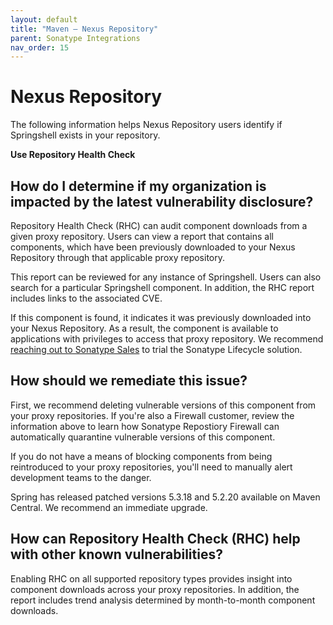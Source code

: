 ```yaml
---
layout: default
title: "Maven – Nexus Repository"
parent: Sonatype Integrations
nav_order: 15
---
```


# Nexus Repository

The following information helps Nexus Repository users identify if Springshell exists in your repository.

**Use Repository Health Check**

## How do I determine if my organization is impacted by the latest vulnerability disclosure?

Repository Health Check (RHC) can audit component downloads from a given proxy repository. Users can view a report that contains all components, which have been previously downloaded to your Nexus Repository through that applicable proxy repository.

This report can be reviewed for any instance of Springshell. Users can also search for a particular Springshell component. In addition, the RHC report includes links to the associated CVE.

If this component is found, it indicates it was previously downloaded into your Nexus Repository. As a result, the component is available to applications with privileges to access that proxy repository. We recommend [reaching out to Sonatype Sales](https://www.sonatype.com/contactus) to trial the Sonatype Lifecycle solution.

## How should we remediate this issue?

First, we recommend deleting vulnerable versions of this component from your proxy repositories. If you're also a Firewall customer, review the information above to learn how Sonatype Repostiory Firewall can automatically quarantine vulnerable versions of this component.

If you do not have a means of blocking components from being reintroduced to your proxy repositories, you'll need to manually alert development teams to the danger.

Spring has released patched versions 5.3.18 and 5.2.20 available on Maven Central. We recommend an immediate upgrade.

## How can Repository Health Check (RHC) help with other known vulnerabilities?

Enabling RHC on all supported repository types provides insight into component downloads across your proxy repositories. In addition, the report includes trend analysis determined by month-to-month component downloads.
